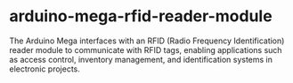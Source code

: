 # arduino-mega-rfid-reader-module
The Arduino Mega interfaces with an RFID (Radio Frequency Identification) reader module to communicate with RFID tags, enabling applications such as access control, inventory management, and identification systems in electronic projects.

